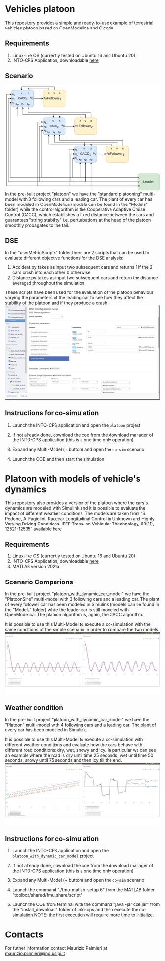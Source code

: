 # Vehicles platoon
This repository provides a simple and ready-to-use example of terrestrial vehicles platoon based on OpenModelica and C code.
## Requirements
 1. Linux-like OS (currently tested on Ubuntu 16 and Ubuntu 20)
 2. INTO-CPS Application, downloadable [here](https://into-cps-association.github.io/download/)
## Scenario
![plot](Platoon.jpg)
In the pre-built project "platoon" we have the "standard platooning" multi-model with 3 following cars and a leading car.
The plant of every car has been modeled in OpenModelica (models can be found in the "Models" folder) while the control algorithm is the Cooperative Adaptive Cruise Control (CACC), which establishes a fixed distance between the cars and guarantees "string stability" i.e. perturbations at the head of the platoon smoothly propagates to the tail.



## DSE
In the "userMetricScripts" folder there are 2 scripts that can be used to evaluate different objective functions for the DSE analysis:
1. Accident.py takes as input two subsequent cars and returns 1 if the 2 cars crash into each other 0 otherwise
2. Distance.py takes as input two subsequent cars and return the distance averaged throughout the simulation

These scripts have been used for the evaluation of the platoon behaviour varying the parameters of the leading car to see how they affect the stability of the platoon and if they produce a crash.
![plot](StandardDSE.png)

## Instructions for co-simulation

  1. Launch the INTO-CPS application and open the `platoon` project

 2. If not already done, download the coe from the download manager of the INTO-CPS application (this is a one time only operation)

 3. Expand any Multi-Model (+ button) and open the `co-sim` scenario

 4. Launch the COE and then start the simulation

 
 # Platoon with models of vehicle's dynamics
This repository also provides a version of the platoon where the cars's dynamics are modeled with Simulink and it is possible to evaluate the impact of different weather conditions. 
The models are taken from “S. Pedone, A. Fagiolini, Racecar Longitudinal Control in Unknown and Highly-Varying Driving Conditions. IEEE Trans. on Vehicular Thechnology, 69(11), 12521-12535” available [here](https://ieeexplore.ieee.org/document/9189783)
## Requirements
 1. Linux-like OS (currently tested on Ubuntu 16 and Ubuntu 20)
 2. INTO-CPS Application, downloadable [here](https://into-cps-association.github.io/download/)
 3. MATLAB version 2021a 
## Scenario Comparions

In the pre-built project "platoon_with_dynamic_car_model" we have the "PlatoonSine" multi-model with 3 following cars and a leading car.
The plant of every follower car has been modeled in Simulink (models can be found in the "Models" folder) while the leader car is still modeled with OpenModelica.
The platoon algorithm is, again, the CACC algorithm.

It is possible to use this Multi-Model to execute a co-simulation with the same conditions of the simple scenario in order to compare the two models.
![plot](AccellerationComparison.png)


## Weather condition
In the pre-built project "platoon_with_dynamic_car_model" we have the "Platoon" multi-model with 4 following cars and a leading car.
The plant of every car has been modeled in Simulink.

It is possible to use this Multi-Model to execute a co-simulation with different weather conditions and evaluate how the cars behave with different road conditions: dry, wet, snowy and icy.
In particular we can see an example where the road is dry until time 25 seconds, wet until time 50 seconds, snowy until 75 seconds and then icy till the end.
 ![plot](changingWeather.png)

## Instructions for co-simulation

  1. Launch the INTO-CPS application and open the `platoon_with_dynamic_car_model` project

 2. If not already done, download the coe from the download manager of the INTO-CPS application (this is a one time only operation)

 3. Expand any Multi-Model (+ button) and open the `co-sim` scenario

 4. Launch the command "./fmu-matlab-setup 6" from the MATLAB folder "toolbox/shared/fmu_share/script"

5. Launch the COE from terminal with the command "java -jar coe.jar" from the "install_download" folder of into-cps and then execute the co-simulation
NOTE: the first execution will require more time to initialize.

# Contacts

For futher information contact Maurizio Palmieri at maurizio.palmieri@ing.unipi.it

